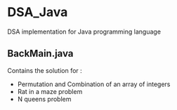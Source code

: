 # DSA_Java
DSA implementation for Java programming language

## BackMain.java   
Contains the solution for : 
  - Permutation and Combination of an array of integers
  - Rat in a maze problem
  - N queens problem
